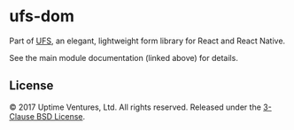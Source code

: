 # ufs-dom

Part of [UFS](https://github.com/uptimeventures/ufs), an elegant, lightweight form library for React and React Native.

See the main module documentation (linked above) for details.

## License

&copy; 2017 Uptime Ventures, Ltd. All rights reserved. Released under the
[3-Clause BSD License](LICENSE.md).

